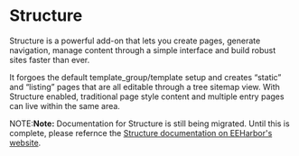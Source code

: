 <!--
    This source file is part of the open source project
    ExpressionEngine User Guide (https://github.com/ExpressionEngine/ExpressionEngine-User-Guide)

    @link      https://expressionengine.com/
    @copyright Copyright (c) 2003-2020, Packet Tide, LLC (https://packettide.com)
    @license   https://expressionengine.com/license Licensed under Apache License, Version 2.0
-->

# Structure

Structure is a powerful add-on that lets you create pages, generate navigation, manage content through a simple interface and build robust sites faster than ever.

It forgoes the default template_group/template setup and creates “static” and “listing” pages that are all editable through a tree sitemap view. With Structure enabled, traditional page style content and multiple entry pages can live within the same area.

NOTE:**Note:** Documentation for Structure is still being migrated. Until this is complete, please refernce the [Structure documentation on EEHarbor's website](https://eeharbor.com/structure/documentation).